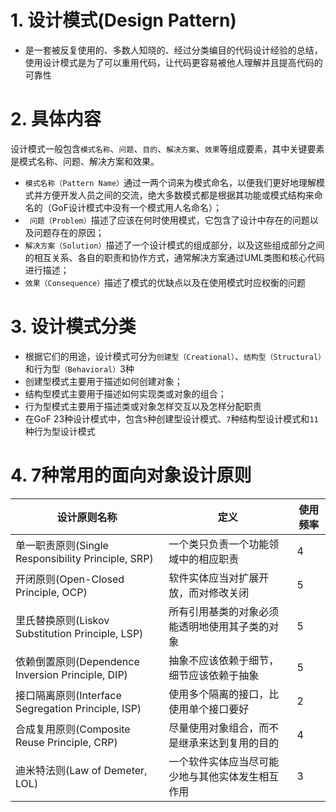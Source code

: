 # 1. 设计模式(Design Pattern)
* 是一套被反复使用的、多数人知晓的、经过分类编目的代码设计经验的总结，使用设计模式是为了可以重用代码，让代码更容易被他人理解并且提高代码的可靠性
# 2. 具体内容
设计模式一般包含```模式名称```、```问题```、```目的```、```解决方案```、```效果```等组成要素，其中关键要素是模式名称、问题、解决方案和效果。
* ```模式名称（Pattern Name）```通过一两个词来为模式命名，以便我们更好地理解模式并方便开发人员之间的交流，绝大多数模式都是根据其功能或模式结构来命名的（GoF设计模式中没有一个模式用人名命名）；
* ``` 问题（Problem）```描述了应该在何时使用模式，它包含了设计中存在的问题以及问题存在的原因；
* ```解决方案（Solution）```描述了一个设计模式的组成部分，以及这些组成部分之间的相互关系、各自的职责和协作方式，通常解决方案通过UML类图和核心代码进行描述；
* ```效果（Consequence）```描述了模式的优缺点以及在使用模式时应权衡的问题

# 3. 设计模式分类
* 根据它们的用途，设计模式可分为```创建型（Creational）```、```结构型（Structural）```和行为型```（Behavioral）```3种
* 创建型模式主要用于描述如何创建对象；
* 结构型模式主要用于描述如何实现类或对象的组合；
* 行为型模式主要用于描述类或对象怎样交互以及怎样分配职责
* 在GoF 23种设计模式中，包含```5```种创建型设计模式、```7```种结构型设计模式和```11```种行为型设计模式

# 4. 7种常用的面向对象设计原则
|设计原则名称|定义|使用频率|
|---|---|---|
|单一职责原则(Single Responsibility Principle, SRP)|一个类只负责一个功能领域中的相应职责|4|
|开闭原则(Open-Closed Principle, OCP)|软件实体应当对扩展开放，而对修改关闭|5|
|里氏替换原则(Liskov Substitution Principle, LSP)|所有引用基类的对象必须能透明地使用其子类的对象|5|
|依赖倒置原则(Dependence Inversion Principle, DIP)|抽象不应该依赖于细节，细节应该依赖于抽象|5|
|接口隔离原则(Interface Segregation Principle, ISP)|使用多个隔离的接口，比使用单个接口要好|2|
|合成复用原则(Composite Reuse Principle, CRP)|尽量使用对象组合，而不是继承来达到复用的目的|4|
|迪米特法则(Law of Demeter, LOL)|一个软件实体应当尽可能少地与其他实体发生相互作用|3|